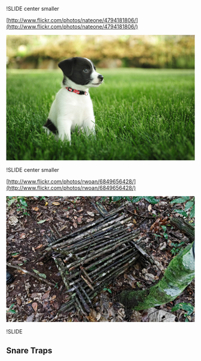 !SLIDE center smaller

[http://www.flickr.com/photos/nateone/4794181806/](http://www.flickr.com/photos/nateone/4794181806/)

![puppies](puppies.jpg)

!SLIDE center smaller

[http://www.flickr.com/photos/rwoan/6849656428/](http://www.flickr.com/photos/rwoan/6849656428/)

![snaretrap](snaretrap.jpg)

!SLIDE

## Snare Traps ##
